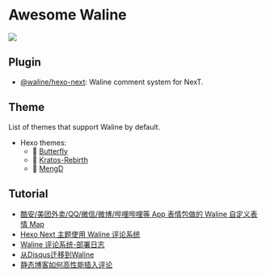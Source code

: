 # Awesome Waline

[![](https://raw.githubusercontent.com/sindresorhus/awesome/main/media/badge-flat2.svg?sanitize=true)](https://github.com/sindresorhus/awesome)

## Plugin

- [@waline/hexo-next](https://npmjs.com/@waline/hexo-next): Waline comment system for NexT.


## Theme

List of themes that support Waline by default.

- Hexo themes:
  - 🦋 [Butterfly](https://github.com/jerryc127/hexo-theme-butterfly)
  - 🍬 [Kratos-Rebirth](https://github.com/Candinya/Kratos-Rebirth)
  - 🍭 [MengD](https://github.com/lete114/hexo-theme-MengD)


## Tutorial

- [酷安/美团外卖/QQ/微信/微博/哔哩哔哩等 App 表情包做的 Waline 自定义表情 Map](https://spoience.com/articles/apps-emoji.html)
- [Hexo Next 主题使用 Waline 评论系统](https://www.techgrow.cn/posts/ae18fb85.html)
- [Waline 评论系统-部署日志](https://blog.ccknbc.cc/posts/waline-commens-system-deployment-logs/)
- [从Disqus迁移到Waline](https://candinya.com/posts/migrate-from-disqus-to-waline/)
- [静态博客如何高性能插入评论
](https://imnerd.org/hugo-ssr-comment.html)
